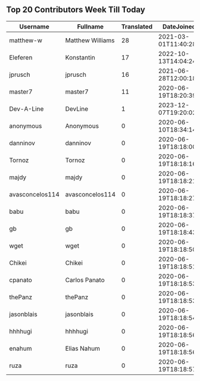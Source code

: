 ## Top 20 Contributors Week Till Today ##
|Username|Fullname|Translated|DateJoined|Language|
|--------|--------|----------|----------|-------|
|matthew-w|Matthew Williams|28|2021-03-01T11:40:28.|en_AU|
|Eleferen|Konstantin|17|2022-10-13T14:04:24Z|ru|
|jprusch|jprusch|16|2021-06-28T12:00:18.|de|
|master7|master7|11|2020-06-19T18:20:39.|pl|
|Dev-A-Line|DevLine|1|2023-12-07T19:20:02.||
|anonymous|Anonymous|0|2020-06-10T18:34:14.||
|danninov|danninov|0|2020-06-19T18:18:00.||
|Tornoz|Tornoz|0|2020-06-19T18:18:16.||
|majdy|majdy|0|2020-06-19T18:18:21.||
|avasconcelos114|avasconcelos114|0|2020-06-19T18:18:27Z||
|babu|babu|0|2020-06-19T18:18:37.||
|gb|gb|0|2020-06-19T18:18:43.||
|wget|wget|0|2020-06-19T18:18:50Z||
|Chikei|Chikei|0|2020-06-19T18:18:51Z||
|cpanato|Carlos Panato|0|2020-06-19T18:18:53Z||
|thePanz|thePanz|0|2020-06-19T18:18:53Z||
|jasonblais|jasonblais|0|2020-06-19T18:18:54Z||
|hhhhugi|hhhhugi|0|2020-06-19T18:18:56.||
|enahum|Elias  Nahum|0|2020-06-19T18:18:56Z|es|
|ruza|ruza|0|2020-06-19T18:18:57.||
